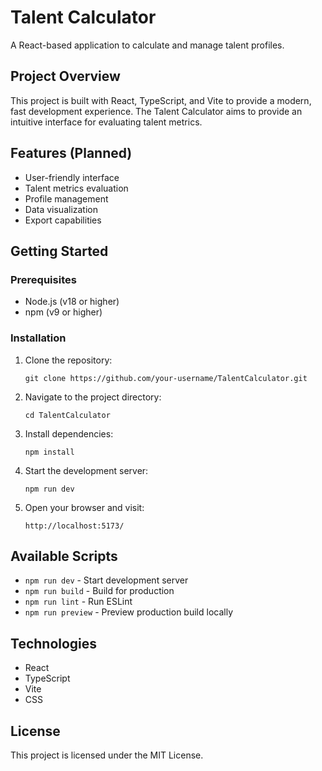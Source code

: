 # Talent Calculator

A React-based application to calculate and manage talent profiles.

## Project Overview

This project is built with React, TypeScript, and Vite to provide a modern, fast development experience. The Talent Calculator aims to provide an intuitive interface for evaluating talent metrics.

## Features (Planned)

- User-friendly interface
- Talent metrics evaluation
- Profile management
- Data visualization
- Export capabilities

## Getting Started

### Prerequisites

- Node.js (v18 or higher)
- npm (v9 or higher)

### Installation

1. Clone the repository:
   ```
   git clone https://github.com/your-username/TalentCalculator.git
   ```

2. Navigate to the project directory:
   ```
   cd TalentCalculator
   ```

3. Install dependencies:
   ```
   npm install
   ```

4. Start the development server:
   ```
   npm run dev
   ```

5. Open your browser and visit:
   ```
   http://localhost:5173/
   ```

## Available Scripts

- `npm run dev` - Start development server
- `npm run build` - Build for production
- `npm run lint` - Run ESLint
- `npm run preview` - Preview production build locally

## Technologies

- React
- TypeScript
- Vite
- CSS

## License

This project is licensed under the MIT License.
